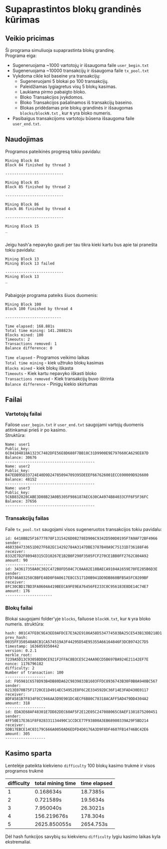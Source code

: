 # Supaprastintos blokų grandinės kūrimas

## Veikio pricimas
Ši programa simuliuoja supaprastinta blokų grandinę.   
Programa eiga:
-	Sugeneruojama ~1000 vartotojų ir išsaugoma faile ```user_begin.txt```
-	Sugeneruojama ~10000 transakcijų ir išsaugoma faile ```tx_pool.txt```
-	Vykdoma cikle kol baseine yra transakcijų: 
    -	Sugeneruojami 5 blokai po 100 transakcijų.
    -	Paleidžiamas lygiagretus visų 5 blokų kasimas.
    -   Laukiama pirmo pabaigto bloko.
    -	Bloko Transakcijos įvykdomos.
    -	Bloko Transakcijos pašalinamos iš transakcijų baseino.
    -	Blokas pridėdamas prie blokų grandinės ir išsaugomas ```blocks/blockN.txt``` , kur ```N``` yra bloko numeris.
-	Pasibaigus transakcijoms vartotoju būsena išsaugoma faile ```user_end.txt```.

## Naudojimas
Programos pateikinės progresą tokiu pavidalu: 
```
Mining Block 84
Block 84 finished by thread 3

--------------------------

Mining Block 85
Block 85 finished by thread 2

--------------------------

Mining Block 86
Block 86 finished by thread 4

--------------------------

Mining Block 15
_
```
##
Jeigu hash'a nepavyko gauti per tau tikra kieki kartu bus apie tai pranešta tokiu pavidalu:
```
Mining Block 13
Mining Block 13 failed

--------------------------
Mining Block 13
_
```
##
Pabaigoje programa pateiks šiuos duomenis: 
```
Mining Block 100
Block 100 finished by thread 4

-------------------------

Time elapsed: 168.881s
Total time mining: 141.288823s
Blocks mined: 100
Timeouts: 2
Transactions removed: 1
Balance difference: 0
```
`Time elapsed` - Programos veikimo laikas  
`Total time mining` - kiek užtruko blokų kasimas  
`Blocks mined` - kiek blokų iškasta  
`Timeouts` - Kiek kartu nepavyko iškasti bloko  
`Transactions removed` - Kiek transakcijų buvo ištrinta  
`Balance difference` - Pinigų kiekio skirtumas  

## Failai
### Vartotojų failai
Failose `user_begin.txt` ir `user_end.txt` saugojami vartojų duomenis atitinkamai prieš ir po kasimo.  
Struktūra:
```
Name: user1
Public_key: 6C04104818A1323C7482DFE56E8D688F7BB18C31D9900E9E797660CA629EE87D
Balance: 30676
----------------------------------------
Name: user2
Public_key: B47EDB95D33724E40D9D24785094709395DEEEF667626001ECC690009D926600
Balance: 48152
----------------------------------------
Name: user3
Public_key: 5C6B832828CABE3D08B23A0B5305F986187AEC630CA4974B84033CFF6F5F36FC
Balance: 37656
----------------------------------------
```
### Transakcijų failas
Faile `tx_pool.txt` saugojami visos sugeneruotos transakcijos tokiu pavidalu: 
```
id: 6418BB25F16777878F1315426D08278ED906C9342D500D0195F7A9AF72BF4966
sender: 4603384733651D027F682EC14292784A3147DBE3787B40A9C75131D736188F46
receiver: 8332E7D2F80948315CD10267E1B2B0F298F3505FCF270CE1BB0FF2762C804A92
amount: 90
---------------------
id: 343617358A0C302C472B8FD584C7C0AA82E18BAECA9104A1659E70FE285B6D3E
sender: EFD746A03258CBBFE48D0F0A0617E8CC5171D0B941DD9DB860BFB5A5FC0209BF
receiver: 8FC30CBD17BD3FA0604A419BEECA9FE9EA76456FE233C0C956183E8DE14C74E7
amount: 176
---------------------
```
### Blokų failai
Blokai saugojami folder'yje `blocks`, failuose `blockN.txt`, kur `N` yra bloko numeris.
struktūra:
```
hash: 001C47FE0C9E43EE0AFDCE7E3A2E9186A58D534774583BA25CE543B13DB218D1
prev_hash: 0035FF350548A8CB1CA574519A3F44295D54E95355A66164846F3DCB9742C7D5
timestamp: 1636059350442
version: 0.2.1
merkle_root: 7239A5D13C9305BDD0CE921F2FFAC8B3CE5C24AA9ECD5B697BA924E21142EF7E
nonce: 1176796182
difficulty: 2
Number of transaction: 100
------------------
id: F95981C6578D93B4DB80DA62C9839833B1603FFDC8936743B30F0B0A940BC567
sender: 6213E070B75F1720CE1D4914EC54952E8F6C2E334592DC36F14E3FAD430E0117
receiver: 8DFA581B7F834F0CC946AA3D9E901DC4ECF6B80C78318ACAFF5AD479DD4304A2
amount: 318
------------------
id: EDA3E68AF48301E7DD82DEC60AF5F2E12E05C247088065C8AEF1381875200451
sender: 4FF50E17E361F8F028331134490C1CCDCE77F93800A3EB68980339A29F5BD214
receiver: 5DB17EBCE14C03179C666A0050AD6EDFD4D0176A3D9F8DF4607FB14746BC42E6
amount: 305
------------------
```
## Kasimo sparta
Lentelėje pateikta kiekvieno `difficulty` 100 blokų kasimo trukmė ir visos programos trukmė

| difficulty | total mining time | time elapsed | 
| ---------  | ----------------- | ------------ | 
| 1          |      0.168634s    | 18.7385s     | 
| 2          |      0.721589s    | 19.5634s     | 
| 3          |     7.950040s     | 26.3021s     | 
| 4          |    156.219676s    | 178.304s     |
| 5          |    2625.850055s   | 2654.753s    | 

Dėl hash funkcijos savybių su kiekvienu ` difficulty ` lygiu kasimo laikas kyla ekstremaliai.
